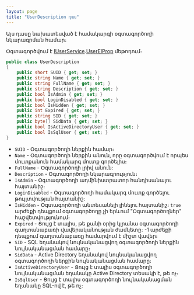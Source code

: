```yaml
---
layout: page
title: "UserDescription դաս" 
---
```


Այս դասը նախատեսված է համակարգի օգտագործողի նկարագրման համար։

Օգտագործվում է [IUserService](../services/IUserService.md).[UserElProp](../services/IUserService.md#userelprop) մեթոդում։

```c#
public class UserDescription
{
    public short SUID { get; set; }
    public string Name { get; set; }
    public string FullName { get; set; }
    public string Description { get; set; }
    public bool IsAdmin { get; set; }
    public bool LoginDisabled { get; set; }
    public bool IsHidden { get; set; }
    public int Expired { get; set; }
    public string SID { get; set; }
    public byte[] SidData { get; set; }
    public bool IsActiveDirectoryUser { get; set; }
    public bool IsSqlUser { get; set; }
}
```

* `SUID` - Օգտագործողի ներքին համար։
* `Name` - Օգտագործողի ներքին անուն, որը օգտագործվում է որպես մուտքանուն համակարգ մուտք գործելիս։
* `FullName` - Օգտագործողի լրիվ անուն:
* `Description` - Օգտագործողի նկարագրություն։
* `IsAdmin` - Օգտագործողի ադմինիստրատոր հանդիսանալու հայտանիշ։
* `LoginDisabled` - Օգտագործողի համակարգ մուտք գործելու թույլտվության հայտանիշ։
* `IsHidden` - Օգտագործողի անտեսանելի լինելու հայտանիշ։ `true` արժեքի դեպքում օգտագործողը չի երևում "Օգտագործողներ" հաշվետվությունում։
* `Expired` - Ցույց է տալիս, թե քանի օրից կլրանա օգտագործողի գաղտանաբառի վավերականության ժամկետը։ -1 արժեքի դեպքում գաղտանաբառը համարվում է միշտ վավեր։
* `SID` - SQL եղանակով նույնականացվող օգտագործողի ներքին նույնականացման համարը։
* `SidData` - Active Directory եղանակով նույնականացվող օգտագործողի ներքին նույնականացման համարը։
* `IsActiveDirectoryUser` - Ցույց է տալիս օգտագործողի նույնականացման եղանակը Active Directory տեսակի է, թե ոչ։
* `IsSqlUser` - Ցույց է տալիս օգտագործողի նույնականացման եղանակը SQL-ով է, թե ոչ։
